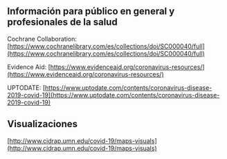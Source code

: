 ## Información para público en general y profesionales de la salud



Cochrane Collaboration:
[https://www.cochranelibrary.com/es/collections/doi/SC000040/full](https://www.cochranelibrary.com/es/collections/doi/SC000040/full)

Evidence Aid:
[https://www.evidenceaid.org/coronavirus-resources/](https://www.evidenceaid.org/coronavirus-resources/)

UPTODATE:
[https://www.uptodate.com/contents/coronavirus-disease-2019-covid-19](https://www.uptodate.com/contents/coronavirus-disease-2019-covid-19)



## Visualizaciones

[http://www.cidrap.umn.edu/covid-19/maps-visuals](http://www.cidrap.umn.edu/covid-19/maps-visuals)
